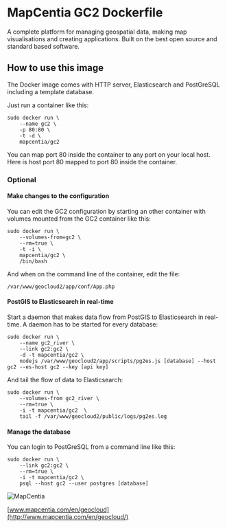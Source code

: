 # MapCentia GC2 Dockerfile

A complete platform for managing geospatial data, making map visualisations and creating applications. Built on the best open source and standard based software.

## How to use this image

The Docker image comes with HTTP server, Elasticsearch and PostGreSQL including a template database. 

Just run a container like this:

    sudo docker run \
        --name gc2 \
        -p 80:80 \
        -t -d \
        mapcentia/gc2

You can map port 80 inside the container to any port on your local host. Here is host port 80 mapped to port 80 inside the container.

### Optional
#### Make changes to the configuration
You can edit the GC2 configuration by starting an other container with volumes mounted from the GC2 container like this:

    sudo docker run \
        --volumes-from=gc2 \
        --rm=true \
        -t -i \
        mapcentia/gc2 \
        /bin/bash
    
And when on the command line of the container, edit the file:
    
    /var/www/geocloud2/app/conf/App.php
    
#### PostGIS to Elasticsearch in real-time
Start a daemon that makes data flow from PostGIS to Elasticsearch in real-time. A daemon has to be started for every database:

	sudo docker run \
	    --name gc2_river \
	    --link gc2:gc2 \
	    -d -t mapcentia/gc2 \
	    nodejs /var/www/geocloud2/app/scripts/pg2es.js [database] --host gc2 --es-host gc2 --key [api key]

And tail the flow of data to Elasticsearch:

	sudo docker run \
	    --volumes-from gc2_river \
	    --rm=true \
	    -i -t mapcentia/gc2  \
	    tail -f /var/www/geocloud2/public/logs/pg2es.log

#### Manage the database
You can login to PostGreSQL from a command line like this:
    
    sudo docker run \
        --link gc2:gc2 \
        --rm=true \
        -i -t mapcentia/gc2 \
        psql --host gc2 --user postgres [database]
    

![MapCentia](https://geocloud.mapcentia.com/assets/images/MapCentia_geocloud_200.png)

[www.mapcentia.com/en/geocloud](http://www.mapcentia.com/en/geocloud/)